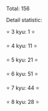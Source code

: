 Total: 156

Detail statistic:

:star: 3 kyu: 1 :star:

:star: 4 kyu: 11 :star:

:star: 5 kyu: 21 :star:

:star: 6 kyu: 51 :star:

:star: 7 kyu: 44 :star:

:star: 8 kyu: 28 :star:
